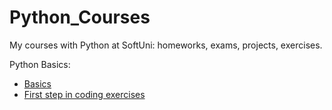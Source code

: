# Python_Courses
My courses with Python at SoftUni: homeworks, exams, projects, exercises.

Python Basics:
 - [Basics](Basic_SoftUni)
 - [First step in coding exercises](first_step_in_coding_exercises)
